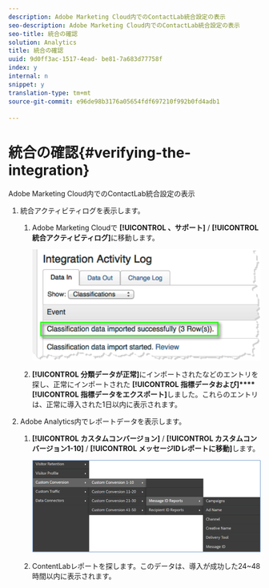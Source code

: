 ```yaml
---
description: Adobe Marketing Cloud内でのContactLab統合設定の表示
seo-description: Adobe Marketing Cloud内でのContactLab統合設定の表示
seo-title: 統合の確認
solution: Analytics
title: 統合の確認
uuid: 9d0ff3ac-1517-4ead- be81-7a683d77758f
index: y
internal: n
snippet: y
translation-type: tm+mt
source-git-commit: e96de98b3176a05654fdf697210f992b0fd4adb1

---
```



# 統合の確認{#verifying-the-integration}

Adobe Marketing Cloud内でのContactLab統合設定の表示

1. 統合アクティビティログを表示します。
   1. Adobe Marketing Cloudで **[!UICONTROL 、サポート]** / **[!UICONTROL 統合アクティビティログ]**&#x200B;に移動します。

      ![](assets/integration_activity_log.png)

   1. **[!UICONTROL 分類データが正常]**&#x200B;にインポートされたなどのエントリを探し、正常にインポートされた **[!UICONTROL 指標データおよび]****[!UICONTROL 指標データをエクスポート]**&#x200B;しました。これらのエントリは、正常に導入された1日以内に表示されます。
1. Adobe Analytics内でレポートデータを表示します。
   1. **[!UICONTROL カスタムコンバージョン]** / **[!UICONTROL カスタムコンバージョン1-10]** / **[!UICONTROL メッセージIDレポートに移動]**&#x200B;します。

      ![](assets/reporting.png)

   1. ContentLabレポートを探します。このデータは、導入が成功した24~48時間以内に表示されます。
